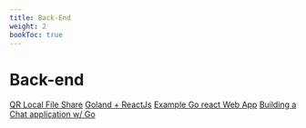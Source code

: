 ```yaml
---
title: Back-End
weight: 2
bookToc: true
---
```


# Back-end

[QR Local File Share](https://github.com/robmcelhinney/qr-file-share)
[Goland + ReactJs](https://medium.com/@madhanganesh/golang-react-application-2aaf3bca92b1)
[Example Go react Web App](https://github.com/cbrake/goreact)
[Building a Chat application w/ Go](https://tutorialedge.net/projects/chat-system-in-go-and-react/)